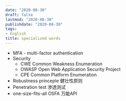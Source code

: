 ```yaml
---
date: "2020-08-30"
draft: false
lastmod: "2020-08-30"
publishdate: "2020-08-30"
tags: 
- English
title: specialized words
---
```


* MFA - multi-factor authentication
* Security
  * CWE  Common Weakness Enumeration
  * OWASP  Open Web Application Security Project
  * CPE  Common Platform Enumeration
* Robustness princeple 健壮性原则
* Penetration test 渗透测试
* one-size-fits-all  OSFA 万能API
